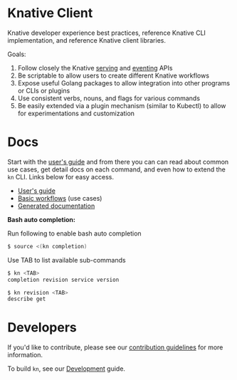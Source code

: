 # Knative Client

Knative developer experience best practices, reference Knative CLI
implementation, and reference Knative client libraries.

Goals:

1. Follow closely the Knative [serving](https://github.com/knative/serving) and [eventing](https://github.com/knative/eventing) APIs
2. Be scriptable to allow users to create different Knative workflows
3. Expose useful Golang packages to allow integration into other programs or CLIs or plugins
4. Use consistent verbs, nouns, and flags for various commands
5. Be easily extended via a plugin mechanism (similar to Kubectl) to allow for experimentations and customization

# Docs

Start with the [user's guide](docs/README.md) and from there you can can read about common use cases, get detail docs on each command, and even how to extend the `kn` CLI. Links below for easy access.

- [User's guide](docs/README.md)
- [Basic workflows](docs/workflows.md) (use cases)
- [Generated documentation](docs/cmd/kn.md)

**Bash auto completion:**

Run following to enable bash auto completion

```sh
$ source <(kn completion)
```

Use TAB to list available sub-commands

```sh
$ kn <TAB>
completion revision service version

$ kn revision <TAB>
describe get
```

# Developers

If you'd like to contribute, please see our
[contribution guidelines](https://knative.dev/contributing/)
for more information.

To build `kn`, see our [Development](DEVELOPMENT.md) guide.
